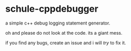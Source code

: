 # schule-cppdebugger
a simple c++ debug logging statement generator.

oh and please do not look at the code. its a giant mess.

if you find any bugs, create an issue and i will *try* to fix it.
